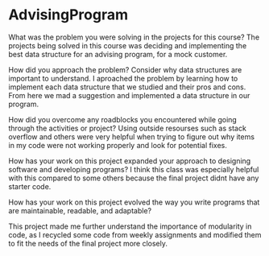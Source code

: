 # AdvisingProgram
What was the problem you were solving in the projects for this course?
The projects being solved in this course was deciding and implementing the best data structure for an advising program, for a mock customer.

How did you approach the problem? Consider why data structures are important to understand.
I aproached the problem by learning how to implement each data structure that we studied and their pros and cons. From here we mad a suggestion and implemented a data structure in our program.

How did you overcome any roadblocks you encountered while going through the activities or project?
Using outside resourses such as stack overflow and others were very helpful when trying to figure out why items in my code were not working properly and look for potential fixes.

How has your work on this project expanded your approach to designing software and developing programs?
I think this class was especially helpful with this compared to some others because the final project didnt have any starter code.

How has your work on this project evolved the way you write programs that are maintainable, readable, and adaptable?

This project made me further understand the importance of modularity in code, as I recycled some code from weekly assignments and modified them to fit the needs of the final project more closely.
